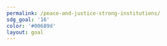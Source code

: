 ```yaml
---
permalink: /peace-and-justice-strong-institutions/
sdg_goal: '16'
color: '#00689d'
layout: goal
---
```


